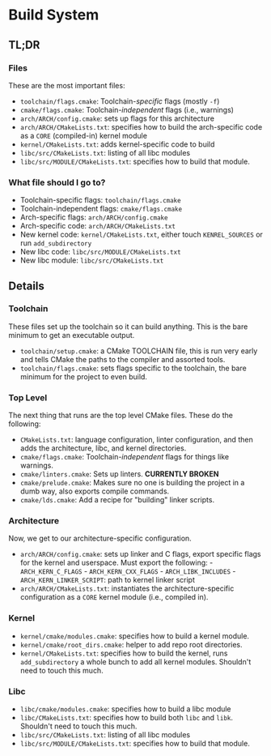 # Build System

## TL;DR

### Files

These are the most important files:

- `toolchain/flags.cmake`: Toolchain-*specific* flags (mostly `-f`)
- `cmake/flags.cmake`: Toolchain-*independent* flags (i.e., warnings)
- `arch/ARCH/config.cmake`: sets up flags for this architecture
- `arch/ARCH/CMakeLists.txt`: specifies how to build the arch-specific code as a
  `CORE` (compiled-in) kernel module
- `kernel/CMakeLists.txt`: adds kernel-specific code to build
- `libc/src/CMakeLists.txt`: listing of all libc modules
- `libc/src/MODULE/CMakeLists.txt`: specifies how to build that module.

### What file should I go to?

- Toolchain-specific flags: `toolchain/flags.cmake`
- Toolchain-independent flags: `cmake/flags.cmake`
- Arch-specific flags: `arch/ARCH/config.cmake`
- Arch-specific code: `arch/ARCH/CMakeLists.txt`
- New kernel code: `kernel/CMakeLists.txt`, either touch `KENREL_SOURCES` or run
  `add_subdirectory`
- New libc code: `libc/src/MODULE/CMakeLists.txt`
- New libc module: `libc/src/CMakeLists.txt`

## Details

### Toolchain

These files set up the toolchain so it can build anything. This is the bare
minimum to get an executable output.

- `toolchain/setup.cmake`: a CMake TOOLCHAIN file, this is run very early and
  tells CMake the paths to the compiler and assorted tools.
- `toolchain/flags.cmake`: sets flags specific to the toolchain, the bare minimum
  for the project to even build.
  
### Top Level

The next thing that runs are the top level CMake files. These do the following:

- `CMakeLists.txt`: language configuration, linter configuration, and then adds
   the architecture, libc, and kernel directories.
- `cmake/flags.cmake`: Toolchain-*independent* flags for things like warnings.
- `cmake/linters.cmake`: Sets up linters. **CURRENTLY BROKEN**
- `cmake/prelude.cmake`: Makes sure no one is building the project in a dumb way,
  also exports compile commands.
- `cmake/lds.cmake`: Add a recipe for "building" linker scripts.

### Architecture

Now, we get to our architecture-specific configuration.

- `arch/ARCH/config.cmake`: sets up linker and C flags, export specific flags for
  the kernel and userspace. Must export the following:
      - `ARCH_KERN_C_FLAGS`
      - `ARCH_KERN_CXX_FLAGS`
      - `ARCH_LIBK_INCLUDES`
      - `ARCH_KERN_LINKER_SCRIPT`: path to kernel linker script
- `arch/ARCH/CMakeLists.txt`: instantiates the architecture-specific configuration
  as a `CORE` kernel module (i.e., compiled in).
  
### Kernel

- `kernel/cmake/modules.cmake`: specifies how to build a kernel module.
- `kernel/cmake/root_dirs.cmake`: helper to add repo root directories.
- `kernel/CMakeLists.txt`: specifies how to build the kernel, runs 
  `add_subdirectory` a whole bunch to add all kernel modules. Shouldn't need to
  touch this much.
  
### Libc

- `libc/cmake/modules.cmake`: specifies how to build a libc module
- `libc/CMakeLists.txt`: specifies how to build both `libc` and `libk`. Shouldn't
  need to touch this much.
- `libc/src/CMakeLists.txt`: listing of all libc modules
- `libc/src/MODULE/CMakeLists.txt`: specifies how to build that module.
